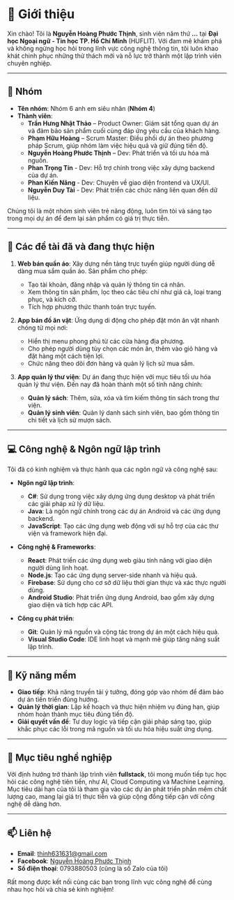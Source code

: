 # 👋 Giới thiệu

Xin chào! Tôi là **Nguyễn Hoàng Phước Thịnh**, sinh viên năm thứ **…** tại **Đại học Ngoại ngữ - Tin học TP. Hồ Chí Minh** (HUFLIT). Với đam mê khám phá và không ngừng học hỏi trong lĩnh vực công nghệ thông tin, tôi luôn khao khát chinh phục những thử thách mới và nỗ lực trở thành một lập trình viên chuyên nghiệp.

---

## 👥 Nhóm

- **Tên nhóm**: Nhóm 6 anh em siêu nhân (**Nhóm 4**)
- **Thành viên**:
  - **Trần Hưng Nhật Thảo** – Product Owner: Giám sát tổng quan dự án và đảm bảo sản phẩm cuối cùng đáp ứng yêu cầu của khách hàng.
  - **Phạm Hữu Hoàng** – Scrum Master: Điều phối dự án theo phương pháp Scrum, giúp nhóm làm việc hiệu quả và giữ đúng tiến độ.
  - **Nguyễn Hoàng Phước Thịnh** – Dev: Phát triển và tối ưu hóa mã nguồn.
  - **Phan Trọng Tín** - Dev: Hỗ trợ chính trong việc xây dựng backend của dự án.
  - **Phan Kiến Năng** - Dev: Chuyên về giao diện frontend và UX/UI.
  - **Nguyễn Duy Tài** - Dev: Phát triển các chức năng liên quan đến dữ liệu.

Chúng tôi là một nhóm sinh viên trẻ năng động, luôn tìm tòi và sáng tạo trong mọi dự án để đem lại sản phẩm có giá trị thực tiễn.

---

## 📝 Các đề tài đã và đang thực hiện

1. **Web bán quần áo**: Xây dựng nền tảng trực tuyến giúp người dùng dễ dàng mua sắm quần áo. Sản phẩm cho phép:
   - Tạo tài khoản, đăng nhập và quản lý thông tin cá nhân.
   - Xem thông tin sản phẩm, lọc theo các tiêu chí như giá cả, loại trang phục, và kích cỡ.
   - Tích hợp phương thức thanh toán trực tuyến.

2. **App bán đồ ăn vặt**: Ứng dụng di động cho phép đặt món ăn vặt nhanh chóng từ mọi nơi:
   - Hiển thị menu phong phú từ các cửa hàng địa phương.
   - Cho phép người dùng tùy chọn các món ăn, thêm vào giỏ hàng và đặt hàng một cách tiện lợi.
   - Chức năng theo dõi đơn hàng và quản lý lịch sử mua sắm.

3. **App quản lý thư viện**: Dự án đang thực hiện với mục tiêu tối ưu hóa quản lý thư viện. Đến nay đã hoàn thành một số tính năng chính:
   - **Quản lý sách**: Thêm, sửa, xóa và tìm kiếm thông tin sách trong thư viện.
   - **Quản lý sinh viên**: Quản lý danh sách sinh viên, bao gồm thông tin chi tiết và lịch sử mượn sách.

---

## 💻 Công nghệ & Ngôn ngữ lập trình

Tôi đã có kinh nghiệm và thực hành qua các ngôn ngữ và công nghệ sau:

- **Ngôn ngữ lập trình**: 
  - **C#**: Sử dụng trong việc xây dựng ứng dụng desktop và phát triển các giải pháp xử lý dữ liệu.
  - **Java**: Là ngôn ngữ chính trong các dự án Android và các ứng dụng backend.
  - **JavaScript**: Tạo các ứng dụng web động với sự hỗ trợ của các thư viện và framework hiện đại.

- **Công nghệ & Frameworks**:
  - **React**: Phát triển các ứng dụng web giàu tính năng với giao diện người dùng linh hoạt.
  - **Node.js**: Tạo các ứng dụng server-side nhanh và hiệu quả.
  - **Firebase**: Sử dụng cho cơ sở dữ liệu thời gian thực và xác thực người dùng.
  - **Android Studio**: Phát triển ứng dụng Android, bao gồm xây dựng giao diện và tích hợp các API.

- **Công cụ phát triển**:
  - **Git**: Quản lý mã nguồn và cộng tác trong dự án một cách hiệu quả.
  - **Visual Studio Code**: IDE linh hoạt và mạnh mẽ giúp tăng năng suất lập trình.

---

## 🧩 Kỹ năng mềm

- **Giao tiếp**: Khả năng truyền tải ý tưởng, đóng góp vào nhóm để đảm bảo dự án tiến triển đúng hướng.
- **Quản lý thời gian**: Lập kế hoạch và thực hiện nhiệm vụ đúng hạn, giúp nhóm hoàn thành mục tiêu đúng tiến độ.
- **Giải quyết vấn đề**: Tư duy logic và tiếp cận giải pháp sáng tạo, giúp khắc phục các lỗi trong mã nguồn và tối ưu hóa hiệu suất ứng dụng.

---

## 🌟 Mục tiêu nghề nghiệp

Với định hướng trở thành lập trình viên **fullstack**, tôi mong muốn tiếp tục học hỏi các công nghệ tiên tiến, như AI, Cloud Computing và Machine Learning. Mục tiêu dài hạn của tôi là tham gia vào các dự án phát triển phần mềm chất lượng cao, mang lại giá trị thực tiễn và giúp cộng đồng tiếp cận với công nghệ dễ dàng hơn.

---

## 📫 Liên hệ

- **Email**: [thinh631631@gmail.com](mailto:thinh631631@gmail.com)
- **Facebook**: [Nguyễn Hoàng Phước Thịnh](https://www.facebook.com/mayhuyenao/?locale=vi_VN)
- **Số điện thoại**: 0793880503 (cũng là số Zalo của tôi) 

Rất mong được kết nối cùng các bạn trong lĩnh vực công nghệ để cùng nhau học hỏi và chia sẻ kinh nghiệm!
